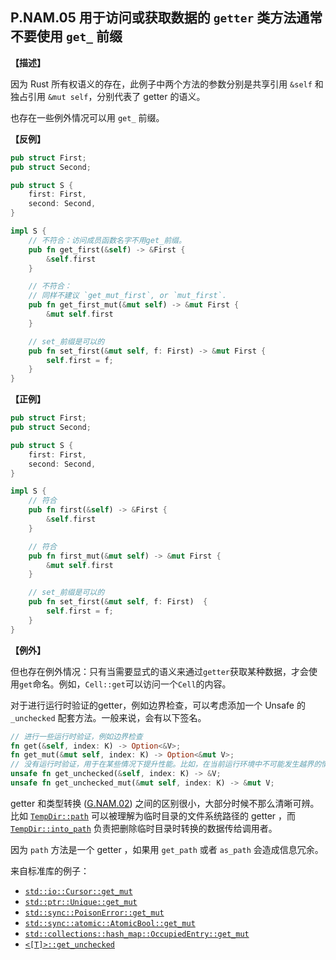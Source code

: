 ## P.NAM.05 用于访问或获取数据的 `getter` 类方法通常不要使用 `get_` 前缀

**【描述】**

因为 Rust 所有权语义的存在，此例子中两个方法的参数分别是共享引用 `&self` 和 独占引用 `&mut self`，分别代表了 getter 的语义。

也存在一些例外情况可以用 `get_` 前缀。

**【反例】**

```rust
pub struct First;
pub struct Second;

pub struct S {
    first: First,
    second: Second,
}

impl S {
    // 不符合：访问成员函数名字不用get_前缀。
    pub fn get_first(&self) -> &First {
        &self.first
    }

    // 不符合：
    // 同样不建议 `get_mut_first`, or `mut_first`.
    pub fn get_first_mut(&mut self) -> &mut First {
        &mut self.first
    }

    // set_前缀是可以的
    pub fn set_first(&mut self, f: First) -> &mut First {
        self.first = f;
    }
}
```


**【正例】**

```rust
pub struct First;
pub struct Second;

pub struct S {
    first: First,
    second: Second,
}

impl S {
    // 符合
    pub fn first(&self) -> &First {
        &self.first
    }

    // 符合
    pub fn first_mut(&mut self) -> &mut First {
        &mut self.first
    }

    // set_前缀是可以的
    pub fn set_first(&mut self, f: First)  {
        self.first = f;
    }
}
```

**【例外】**

但也存在例外情况：只有当需要显式的语义来通过`getter`获取某种数据，才会使用`get`命名。例如，`Cell::get`可以访问一个`Cell`的内容。

对于进行运行时验证的getter，例如边界检查，可以考虑添加一个 Unsafe 的`_unchecked` 配套方法。一般来说，会有以下签名。

```rust
// 进行一些运行时验证，例如边界检查
fn get(&self, index: K) -> Option<&V>;
fn get_mut(&mut self, index: K) -> Option<&mut V>;
// 没有运行时验证，用于在某些情况下提升性能。比如，在当前运行环境中不可能发生越界的情况。
unsafe fn get_unchecked(&self, index: K) -> &V;
unsafe fn get_unchecked_mut(&mut self, index: K) -> &mut V;
```

getter 和类型转换 ([G.NAM.02](./G.NAM.02.md)) 之间的区别很小，大部分时候不那么清晰可辨。比如 [`TempDir::path`](https://docs.rs/tempdir/0.3.7/tempdir/struct.TempDir.html#method.path) 可以被理解为临时目录的文件系统路径的 getter ，而 [`TempDir::into_path`](https://docs.rs/tempdir/0.3.7/tempdir/struct.TempDir.html#method.into_path) 负责把删除临时目录时转换的数据传给调用者。

因为 `path` 方法是一个 getter ，如果用 `get_path` 或者 `as_path` 会造成信息冗余。

[`TempDir::path`]: https://docs.rs/tempdir/0.3.7/tempdir/struct.TempDir.html#method.path
[`TempDir::into_path`]: https://docs.rs/tempdir/0.3.7/tempdir/struct.TempDir.html#method.into_path

来自标准库的例子：

- [`std::io::Cursor::get_mut`](https://doc.rust-lang.org/std/io/struct.Cursor.html#method.get_mut)
- [`std::ptr::Unique::get_mut`](https://doc.rust-lang.org/std/ptr/struct.Unique.html#method.get_mut)
- [`std::sync::PoisonError::get_mut`](https://doc.rust-lang.org/std/sync/struct.PoisonError.html#method.get_mut)
- [`std::sync::atomic::AtomicBool::get_mut`](https://doc.rust-lang.org/std/sync/atomic/struct.AtomicBool.html#method.get_mut)
- [`std::collections::hash_map::OccupiedEntry::get_mut`](https://doc.rust-lang.org/std/collections/hash_map/struct.OccupiedEntry.html#method.get_mut)
- [`<[T]>::get_unchecked`](https://doc.rust-lang.org/std/primitive.slice.html#method.get_unchecked)

